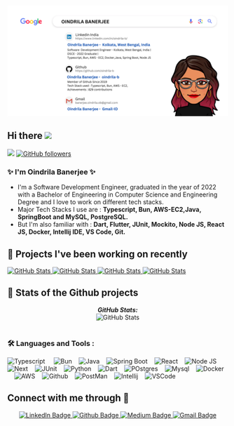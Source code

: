 <!--
**oindrila-b/oindrila-b** is a ✨ _special_ ✨ repository because its `README.md` (this file) appears on your GitHub profile.

Here are some ideas to get you started:

- 🔭 I’m currently working on ...
- 🌱 I’m currently learning ...
- 👯 I’m looking to collaborate on ...
- 🤔 I’m looking for help with ...
- 💬 Ask me about ...
- 📫 How to reach me: ...
- 😄 Pronouns: ...
- ⚡ Fun fact: ...
-->

![Oindrila Banerjee banner image](./logos/OINDRILA_BANERJEE.png)


<h2> Hi there <img src="https://media.giphy.com/media/hvRJCLFzcasrR4ia7z/giphy.gif" width="30px"/></h2>


![](https://komarev.com/ghpvc/?username=oindrila-b&label=PROFILE+VIEWS&color=blueviolet) [![GitHub followers](https://img.shields.io/github/followers/oindrila-b.svg?style=social&label=Follow)](https://github.com/oindrila-b?tab=followers)

### ✨ I'm Oindrila Banerjee ✨
- I'm a Software Development Engineer, graduated in the year of 2022 with a Bachelor of Engineering in Computer Science and Engineering Degree and I love to work on different tech stacks. 
- Major Tech Stacks I use are : <b> Typescript, Bun, AWS-EC2,Java, SpringBoot and MySQL, PostgreSQL.</b>
- But I'm also familiar with : <b>Dart, Flutter, JUnit, Mockito, Node JS, React JS, Docker, Intellij IDE, VS Code, Git. </b>

<h2> 📌 Projects I've been working on recently</h2>

<div>
  <p>
   <a href="https://github.com/oindrila-b/affirmation-ext">
      <img src="https://github-readme-stats.vercel.app/api/pin/?username=oindrila-b&repo=affirmation-ext" alt="GitHub Stats" />
    </a> 
    <a href="https://github.com/oindrila-b/TheCorporateDictionary">
      <img src="https://github-readme-stats.vercel.app/api/pin/?username=oindrila-b&repo=TheCorporateDictionary" alt="GitHub Stats" />
    </a> 
    <a href="https://github.com/oindrila-b/NotesApp">
      <img src="https://github-readme-stats.vercel.app/api/pin/?username=oindrila-b&repo=NotesApp" alt="GitHub Stats" />
    </a>
      <a href="https://github.com/oindrila-b/homebody">
      <img src="https://github-readme-stats.vercel.app/api/pin/?username=oindrila-b&repo=homebody" alt="GitHub Stats" />
    </a>
  </p>
</div>

<h2>🔬 Stats of the Github projects </h2>
<div>
  <p align="center">
  <b><em>GitHub Stats:</em></b> <br/>
    <img src="https://github-readme-streak-stats.herokuapp.com/?user=oindrila-b" alt="GitHub Stats" /> <br/><br/>
 
 ### :hammer_and_wrench: Languages and Tools :
<div>
  <img src="https://raw.githubusercontent.com/marwin1991/profile-technology-icons/refs/heads/main/icons/typescript.png" title="Typescript" alt="Typescript" width= "65" height="65"/> &nbsp;&nbsp;&nbsp;
  <img src="https://raw.githubusercontent.com/marwin1991/profile-technology-icons/refs/heads/main/icons/bun_js.png" title="Bun" alt="Bun" width= "65" height="65"/>&nbsp;&nbsp;&nbsp;
  <img src="https://raw.githubusercontent.com/marwin1991/profile-technology-icons/refs/heads/main/icons/java.png" title="Java" alt="Java" width= "65" height="65"/>&nbsp;&nbsp;&nbsp;
  <img src="https://raw.githubusercontent.com/marwin1991/profile-technology-icons/refs/heads/main/icons/spring_boot.png" title="Spring Boot" alt="Spring Boot" width= "65" height="65"/>&nbsp;&nbsp;&nbsp;
    <img src="https://raw.githubusercontent.com/marwin1991/profile-technology-icons/refs/heads/main/icons/react.png" title="React" alt="React" width= "65" height="65"/>&nbsp;&nbsp;&nbsp;
  <img src="https://raw.githubusercontent.com/marwin1991/profile-technology-icons/refs/heads/main/icons/node_js.png" title="Node JS" alt="Node JS" width= "65" height="65"/>&nbsp;&nbsp;&nbsp;
  <img src="https://raw.githubusercontent.com/marwin1991/profile-technology-icons/refs/heads/main/icons/next_js.png" title="Next" alt="Next" width= "65" height="65"/>&nbsp;&nbsp;&nbsp;
    <img src="https://raw.githubusercontent.com/marwin1991/profile-technology-icons/refs/heads/main/icons/junit.png" title="JUnit" alt="JUnit" width= "65" height="65"/>&nbsp;&nbsp;&nbsp;
      <img src="https://raw.githubusercontent.com/marwin1991/profile-technology-icons/refs/heads/main/icons/python.png" title="Python" alt="Python" width= "65" height="65"/>&nbsp;&nbsp;&nbsp;
    <img src="https://raw.githubusercontent.com/marwin1991/profile-technology-icons/refs/heads/main/icons/dart.png" title="Dart" alt="Dart" width= "65" height="65"/>&nbsp;&nbsp;&nbsp;
    <img src="https://raw.githubusercontent.com/marwin1991/profile-technology-icons/refs/heads/main/icons/postgresql.png" title="Postgres" alt="POstgres" width= "65" height="65"/>&nbsp;&nbsp;&nbsp;
      <img src="https://raw.githubusercontent.com/marwin1991/profile-technology-icons/refs/heads/main/icons/mysql.png" title="Mysql" alt="Mysql" width= "65" height="65"/>&nbsp;&nbsp;&nbsp;
  <img src="https://raw.githubusercontent.com/marwin1991/profile-technology-icons/refs/heads/main/icons/docker.png" title="Docker" alt="Docker" width= "65" height="65"/>&nbsp;&nbsp;&nbsp;
  <img src="https://raw.githubusercontent.com/marwin1991/profile-technology-icons/refs/heads/main/icons/aws.png" title="AWS" alt="AWS" width= width= "65" height="65"/>&nbsp;&nbsp;&nbsp;
  <img src="https://raw.githubusercontent.com/marwin1991/profile-technology-icons/refs/heads/main/icons/github.png" title="Github" alt="Github" width= "65" height="65"/>&nbsp;&nbsp;&nbsp;
  <img src="https://raw.githubusercontent.com/marwin1991/profile-technology-icons/refs/heads/main/icons/postman.png" title="PostMan" alt="PostMan" width= "65" height="65"/>&nbsp;&nbsp;&nbsp;
    <img src="https://raw.githubusercontent.com/marwin1991/profile-technology-icons/refs/heads/main/icons/intellij.png" title="Intellij" alt="Intellij" width= "65" height="65"/>&nbsp;&nbsp;&nbsp;
  <img src="https://raw.githubusercontent.com/marwin1991/profile-technology-icons/refs/heads/main/icons/visual_studio_code.png" title="VSCode" alt="VSCode" width= "65" height="65"/>&nbsp;&nbsp;&nbsp;
</div>
</div>

  </p>
</div>


<h2>Connect with me through 🔗</h2>
<center>
<div id="badges">
  <a href="https://www.linkedin.com/in/oindrila-b/">
    <img src="https://img.shields.io/badge/LinkedIn-0A66C2?style=for-the-badge&logo=linkedin&logoColor=white" alt="LinkedIn Badge"/>
  </a>
  <a href="https://github.com/oindrila-b">
    <img src="https://img.shields.io/badge/Github-181717?style=for-the-badge&logo=github&logoColor=white" alt="Github Badge"/>
  </a>
  <a href="https://medium.com/@oindrila-b">
    <img src="https://img.shields.io/badge/Medium-000000?style=for-the-badge&logo=medium&logoColor=white" alt="Medium Badge"/>
     <a href="mailto:banerjee.oindrila.ob@gmail.com">
    <img src="https://img.shields.io/badge/Gmail-EA4335?style=for-the-badge&logo=gmail&logoColor=white" alt="Gmail Badge"/>
  </a>
</div>
</center>

